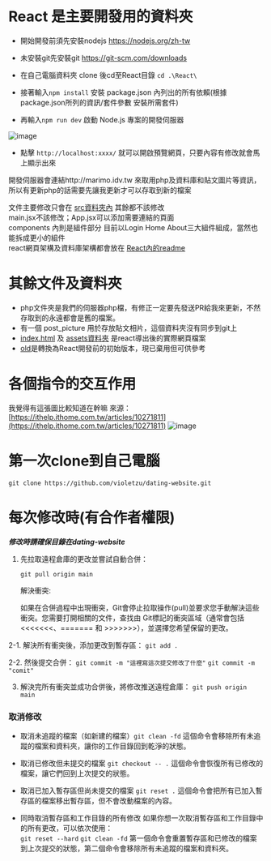 # React 是主要開發用的資料夾
- 開始開發前須先安裝nodejs https://nodejs.org/zh-tw 
- 未安裝git先安裝git https://git-scm.com/downloads
- 在自己電腦資料夾 clone 後cd至React目錄 `cd .\React\`

- 接著輸入`npm install` 安裝 package.json 內列出的所有依賴(根據 package.json所列的資訊/套件參數 安裝所需套件)

- 再輸入`npm run dev` 啟動 Node.js 專案的開發伺服器

![image](https://github.com/user-attachments/assets/82c94567-6101-48b7-bc3f-3f7fd739ef0b)

- 點擊 `http://localhost:xxxx/` 就可以開啟預覽網頁，只要內容有修改就會馬上顯示出來

開發伺服器會連結http://marimo.idv.tw 來取用php及資料庫和貼文圖片等資訊，所以有更新php的話需要先讓我更新才可以存取到新的檔案  

文件主要修改只會在 [src資料夾內](https://github.com/violetzu/dating-website/tree/main/React/src) 其餘都不該修改  
main.jsx不該修改；App.jsx可以添加需要連結的頁面  
components 內則是組件部分 目前以Login Home About三大組件組成，當然也能拆成更小的組件  
react網頁架構及資料庫架構都會放在 [React內的readme](https://github.com/violetzu/dating-website/tree/main/React/README.md)



# 其餘文件及資料夾
- php文件夾是我們的伺服器php檔，有修正一定要先發送PR給我來更新，不然存取到的永遠都會是舊的檔案。  
- 有一個 post_picture 用於存放貼文相片，這個資料夾沒有同步到git上  
- [index.html](https://github.com/violetzu/dating-website/tree/main/index.html) 及 [assets資料夾](https://github.com/violetzu/dating-website/tree/main/assets) 是react導出後的實際網頁檔案  
- [old](https://github.com/violetzu/dating-website/tree/main/old/)是轉換為React開發前的初始版本，現已棄用但可供參考

# 各個指令的交互作用
我覺得有這張圖比較知道在幹嘛 來源：[https://ithelp.ithome.com.tw/articles/10271811](https://ithelp.ithome.com.tw/articles/10271811)
![image](https://github.com/user-attachments/assets/d88b1720-4b37-47c2-a8c7-9ee156b5c80a)

# 第一次clone到自己電腦
`git clone https://github.com/violetzu/dating-website.git`

# 每次修改時(有合作者權限)
***修改時請確保目錄在dating-website***

1. 先拉取遠程倉庫的更改並嘗試自動合併：

   `git pull origin main`

   解決衝突:
   
   如果在合併過程中出現衝突，Git會停止拉取操作(pull)並要求您手動解決這些衝突。您需要打開相關的文件，查找由 Git標記的衝突區域（通常會包括 <<<<<<<、======= 和 >>>>>>>），並選擇您希望保留的更改。

2-1. 解決所有衝突後，添加更改到暫存區：
   `git add .`

2-2. 然後提交合併：
   `git commit -m "這裡寫這次提交修改了什麼"` `git commit -m "comit"` 

3. 解決完所有衝突並成功合併後，將修改推送遠程倉庫：
   `git push origin main`
   
### 取消修改
- 取消未追蹤的檔案（如新建的檔案）`git clean -fd` 這個命令會移除所有未追蹤的檔案和資料夾，讓你的工作目錄回到乾淨的狀態。


- 取消已修改但未提交的檔案 `git checkout -- .` 這個命令會恢復所有已修改的檔案，讓它們回到上次提交的狀態。


- 取消已加入暫存區但尚未提交的檔案 `git reset .` 這個命令會把所有已加入暫存區的檔案移出暫存區，但不會改動檔案的內容。

- 同時取消暫存區和工作目錄的所有修改 如果你想一次取消暫存區和工作目錄中的所有更改，可以依次使用：  
      `git reset --hard` `git clean -fd` 第一個命令會重置暫存區和已修改的檔案到上次提交的狀態，第二個命令會移除所有未追蹤的檔案和資料夾。








